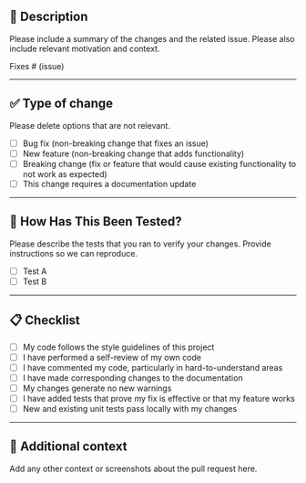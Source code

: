 ## 🚀 Description

Please include a summary of the changes and the related issue. Please also include relevant motivation and context.

Fixes # (issue)

---

## ✅ Type of change

Please delete options that are not relevant.

- [ ] Bug fix (non-breaking change that fixes an issue)
- [ ] New feature (non-breaking change that adds functionality)
- [ ] Breaking change (fix or feature that would cause existing functionality to not work as expected)
- [ ] This change requires a documentation update

---

## 🧪 How Has This Been Tested?

Please describe the tests that you ran to verify your changes. Provide instructions so we can reproduce.

- [ ] Test A
- [ ] Test B

---

## 📋 Checklist

- [ ] My code follows the style guidelines of this project
- [ ] I have performed a self-review of my own code
- [ ] I have commented my code, particularly in hard-to-understand areas
- [ ] I have made corresponding changes to the documentation
- [ ] My changes generate no new warnings
- [ ] I have added tests that prove my fix is effective or that my feature works
- [ ] New and existing unit tests pass locally with my changes

---

## 💬 Additional context

Add any other context or screenshots about the pull request here.
